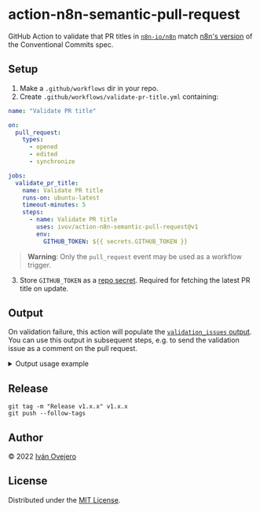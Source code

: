 # action-n8n-semantic-pull-request

GitHub Action to validate that PR titles in [`n8n-io/n8n`](https://github.com/n8n-io/n8n) match [n8n's version](https://www.notion.so/n8n/Release-Process-fce65faea3d5403a85210f7e7a60d0f8) of the Conventional Commits spec.

## Setup

1. Make a `.github/workflows` dir in your repo.
2. Create `.github/workflows/validate-pr-title.yml` containing:

```yml
name: "Validate PR title"

on:
  pull_request:
    types:
      - opened
      - edited
      - synchronize

jobs:
  validate_pr_title:
    name: Validate PR title
    runs-on: ubuntu-latest
    timeout-minutes: 5
    steps:
      - name: Validate PR title
        uses: ivov/action-n8n-semantic-pull-request@v1
        env:
          GITHUB_TOKEN: ${{ secrets.GITHUB_TOKEN }}
```

> **Warning**: Only the `pull_request` event may be used as a workflow trigger.

3. Store `GITHUB_TOKEN` as a [repo secret](https://docs.github.com/en/actions/security-guides/encrypted-secrets#creating-encrypted-secrets-for-a-repository). Required for fetching the latest PR title on update.

## Output

On validation failure, this action will populate the [`validation_issues` output](https://docs.github.com/en/actions/using-jobs/defining-outputs-for-jobs). You can use this output in subsequent steps, e.g. to send the validation issue as a comment on the pull request.

<details>
<summary>Output usage example</summary>

````yml
name: Validate PR title

on:
  pull_request:
    types:
      - opened
      - edited
      - synchronize

jobs:
  main:
    name: Validate PR title
    runs-on: ubuntu-latest
    steps:
      - uses: ivov/action-n8n-semantic-pull-request@v1
        id: validate_pr_title
        env:
          GITHUB_TOKEN: ${{ secrets.GITHUB_TOKEN }}

      - uses: marocchino/sticky-pull-request-comment@v2
        if: always() # ensure workflow continues executing despite validation errors
        with:
          header: pr_title_failed_validation
          message: |
            Thank you for your contribution!

            PR titles in this repo follow our version of the Conventional Commits spec.
            This allows us to automatically generate the changelog for the next release.
            Therefore, we ask you to adjust your PR title to solve the issue(s) below:

            ```
            ${{ steps.validate_pr_title.outputs.validation_issues }}
            ```

      - if: ${{ steps.validate_pr_title.outputs.validation_issues == null }}
        uses: marocchino/sticky-pull-request-comment@v2
        with:
          header: pr_title_failed_validation
          delete: true # delete prior comment when issue is resolved
````

</details>

## Release

```
git tag -m "Release v1.x.x" v1.x.x
git push --follow-tags
```

## Author

© 2022 [Iván Ovejero](https://github.com/ivov)

## License

Distributed under the [MIT License](LICENSE.md).
